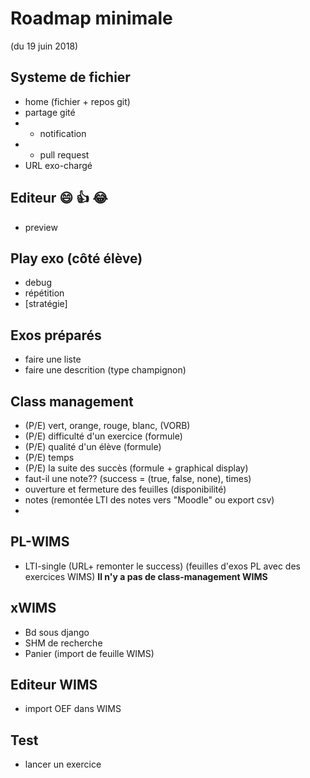 # Roadmap minimale 
(du 19 juin 2018)

## Systeme de fichier
* home (fichier + repos git)
* partage gité 
* * notification
* * pull request
* URL exo-chargé

## Editeur :smile: :+1: :joy:

* preview

## Play exo (côté élève)
* debug
* répétition
* [stratégie]

## Exos préparés
* faire une liste
* faire une descrition (type champignon)


## Class management
* (P/E) vert,  orange, rouge, blanc, (VORB)
* (P/E) difficulté d'un exercice (formule)
* (P/E) qualité d'un élève (formule)
* (P/E) temps 
* (P/E) la suite des succès (formule + graphical display)
* faut-il une note?? (success = (true, false, none), times)
* ouverture et fermeture des feuilles (disponibilité)
* notes (remontée LTI des notes vers "Moodle" ou export csv)
* 

## PL-WIMS
* LTI-single  (URL+ remonter le success) (feuilles d'exos PL avec des exercices WIMS)
**Il n'y a pas de class-management WIMS**

## xWIMS
* Bd sous django
* SHM de recherche
* Panier (import de feuille WIMS)

## Editeur WIMS
* import OEF dans WIMS 

## Test
* lancer un exercice 

